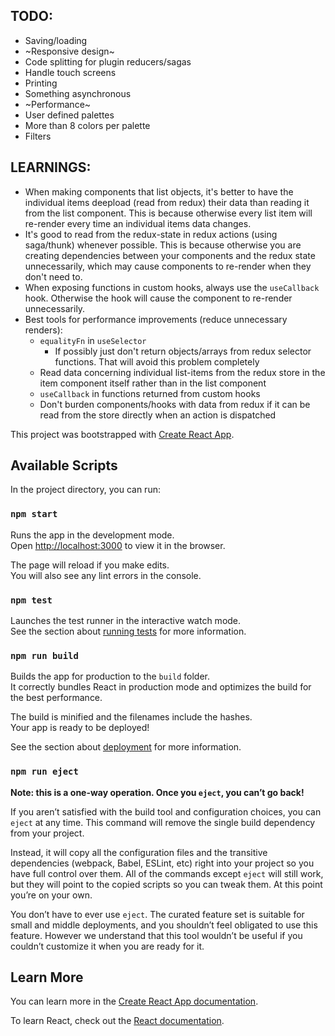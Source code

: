 ## TODO:
* Saving/loading
* ~Responsive design~
* Code splitting for plugin reducers/sagas
* Handle touch screens
* Printing
* Something asynchronous
* ~Performance~
* User defined palettes
* More than 8 colors per palette
* Filters

## LEARNINGS:
* When making components that list objects, it's better to have the individual items deepload (read from redux) their data than reading it from the list component. This is because otherwise every list item will re-render every time an individual items data changes.
* It's good to read from the redux-state in redux actions (using saga/thunk) whenever possible. This is because otherwise you are creating dependencies between your components and the redux state unnecessarily, which may cause components to re-render when they don't need to.
* When exposing functions in custom hooks, always use the `useCallback` hook. Otherwise the hook will cause the component to re-render unnecessarily.
* Best tools for performance improvements (reduce unnecessary renders):
    * `equalityFn` in `useSelector`
        * If possibly just don't return objects/arrays from redux selector functions. That will avoid this problem completely
    * Read data concerning individual list-items from the redux store in the item component itself rather than in the list component
    * `useCallback` in functions returned from custom hooks
    * Don't burden components/hooks with data from redux if it can be read from the store directly when an action is dispatched

This project was bootstrapped with [Create React App](https://github.com/facebook/create-react-app).

## Available Scripts

In the project directory, you can run:

### `npm start`

Runs the app in the development mode.<br />
Open [http://localhost:3000](http://localhost:3000) to view it in the browser.

The page will reload if you make edits.<br />
You will also see any lint errors in the console.

### `npm test`

Launches the test runner in the interactive watch mode.<br />
See the section about [running tests](https://facebook.github.io/create-react-app/docs/running-tests) for more information.

### `npm run build`

Builds the app for production to the `build` folder.<br />
It correctly bundles React in production mode and optimizes the build for the best performance.

The build is minified and the filenames include the hashes.<br />
Your app is ready to be deployed!

See the section about [deployment](https://facebook.github.io/create-react-app/docs/deployment) for more information.

### `npm run eject`

**Note: this is a one-way operation. Once you `eject`, you can’t go back!**

If you aren’t satisfied with the build tool and configuration choices, you can `eject` at any time. This command will remove the single build dependency from your project.

Instead, it will copy all the configuration files and the transitive dependencies (webpack, Babel, ESLint, etc) right into your project so you have full control over them. All of the commands except `eject` will still work, but they will point to the copied scripts so you can tweak them. At this point you’re on your own.

You don’t have to ever use `eject`. The curated feature set is suitable for small and middle deployments, and you shouldn’t feel obligated to use this feature. However we understand that this tool wouldn’t be useful if you couldn’t customize it when you are ready for it.

## Learn More

You can learn more in the [Create React App documentation](https://facebook.github.io/create-react-app/docs/getting-started).

To learn React, check out the [React documentation](https://reactjs.org/).
